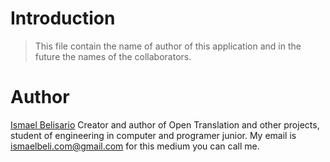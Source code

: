 
# Introduction

> This file contain the name of author of this application and in the future
> the names of the collaborators.

# Author

[Ismael Belisario](https://www.github.com/ismaelxyz) Creator and author
of Open Translation and other projects, student of engineering in computer and
programer junior. My email is ismaelbeli.com@gmail.com for this medium you can
call me.

<!--Are Your the new collaborator? (ismaelbeli.com@gmail.com)-->